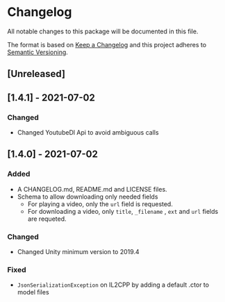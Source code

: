 # Changelog
All notable changes to this package will be documented in this file.

The format is based on [Keep a Changelog](http://keepachangelog.com/en/1.0.0/)
and this project adheres to [Semantic Versioning](http://semver.org/spec/v2.0.0.html).

## [Unreleased]

## [1.4.1] - 2021-07-02
### Changed
- Changed YoutubeDl Api to avoid ambiguous calls

## [1.4.0] - 2021-07-02
### Added
- A CHANGELOG.md, README.md and LICENSE files.
- Schema to allow downloading only needed fields
  - For playing a video, only the `url` field is requested.
  - For downloading a video, only `title`, `_filename` , `ext` and `url` fields are requeted.

### Changed
- Changed Unity minimum version to 2019.4

### Fixed 
- `JsonSerializationException` on IL2CPP by adding a default .ctor to model files
